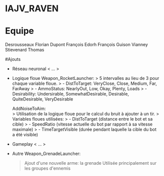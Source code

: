 # IAJV_RAVEN

# Equipe
Desrousseaux Florian
Dupont François
Edorh François
Guison Vianney
Stievenard Thomas 

#Ajouts

- Réseau neuronal
< ... >

- Logique floue
  Weapon_RocketLauncher:
			 > 5 intervalles au lieu de 3 pour chaque variable floue.
  			 > - DistToTarget: VeryClose, Close, Medium, Far, FarAway
			 > - AmmoStatus: NearlyOut, Low, Okay, Plenty, Loads
			 > - Desirability: Undersirable, SomewhatDesirable, Desirable, QuiteDesirable, VeryDesirable

  AddNoiseToAim:  
		    > Utilisation de la logique floue pour le calcul du bruit à ajouter à un tir.
		    > Variables floues utilisées:
		    > - DistToTarget (distance entre le bot et sa cible)
		    > - SpeedRatio (vitesse actuelle du bot par rapport à sa vitesse maximale)
		    > - TimeTargetVisible (durée pendant laquelle la cible du bot a été visible)


- Gameplay
< ... >



- Autre
  Weapon_GrenadeLauncher: 
  > Ajout d'une nouvelle arme: la grenade
  Utilisée principalement sur les groupes d'ennemis
  
